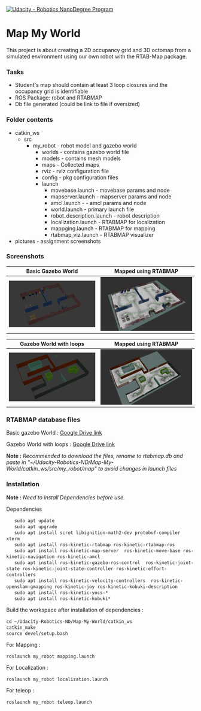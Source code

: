 [![Udacity - Robotics NanoDegree Program](https://s3-us-west-1.amazonaws.com/udacity-robotics/Extra+Images/RoboND_flag.png)](https://www.udacity.com/robotics)

# Map My World
This project is about creating a 2D occupancy grid and 3D octomap from a simulated environment using our own robot with the RTAB-Map package.


### Tasks 
* Student's map should contain at least 3 loop closures and the occupancy grid is identifiable
* ROS Package: robot and RTABMAP
* Db file generated (could be link to file if oversized)

### Folder contents

 * catkin_ws 
     * src 
         * my_robot - robot model and gazebo world
             * worlds - contains gazebo world file
             * models - contains mesh models
             * maps - Collected maps 
             * rviz - rviz configuration file
             * config - pkg configuration files
             * launch 
                 * movebase.launch - movebase params and node
                 * mapserver.launch - mapserver params and node
                 * amcl.launch - - amcl params and node
                 * world.launch - primary launch file
                 * robot_description.launch - robot description
                 * localization.launch - RTABMAP for localization 
                 * mappging.launch - RTABMAP for mapping 
                 * rtabmap_viz.launch - RTABMAP visualizer  
 * pictures - assignment screenshots
            
### Screenshots 

Basic Gazebo World         |  Mapped using RTABMAP
:-------------------------:|:-------------------------:
![](https://github.com/scifiswapnil/Udacity-Robotics-ND/blob/master/Map-My-World/pictures/world_gazebo.png)  |  ![](https://github.com/scifiswapnil/Udacity-Robotics-ND/blob/master/Map-My-World/pictures/world_map_3d.png)

Gazebo World with loops    |  Mapped using RTABMAP
:-------------------------:|:-------------------------:
![](https://github.com/scifiswapnil/Udacity-Robotics-ND/blob/master/Map-My-World/pictures/loop_world_gazebo.png)  |  ![](https://github.com/scifiswapnil/Udacity-Robotics-ND/blob/master/Map-My-World/pictures/loop_world_map_3d.png)

### RTABMAP database files 

Basic gazebo World : [Google Drive link](https://drive.google.com/file/d/1-AN5KGv-7xNWNLgWHd8p9uzGiajlNyih/view?usp=sharing)

Gazebo World with loops : [Google Drive link](https://drive.google.com/file/d/1ZY6xa8jYTW083mPvd_phDHyVDWCJNyIT/view?usp=sharing)

**Note :** *Recommended to download the files, rename to rtabmap.db and paste in "~/Udacity-Robotics-ND/Map-My-World/catkin_ws/src/my_robot/map" to avoid changes in launch files*

### Installation 

**Note :** *Need to install Dependencies before use.*

Dependencies

```
   sudo apt update
   sudo apt upgrade
   sudo apt install scrot libignition-math2-dev protobuf-compiler xterm
   sudo apt install ros-kinetic-rtabmap ros-kinetic-rtabmap-ros
   sudo apt install ros-kinetic-map-server  ros-kinetic-move-base ros-kinetic-navigation ros-kinetic-amcl 
   sudo apt install ros-kinetic-gazebo-ros-control  ros-kinetic-joint-state ros-kinetic-joint-state-controller ros-kinetic-effort-controllers 
   sudo apt install ros-kinetic-velocity-controllers  ros-kinetic-openslam-gmapping ros-kinetic-joy ros-kinetic-kobuki-description
   sudo apt install ros-kinetic-yocs-*
   sudo apt install ros-kinetic-kobuki*
```

Build the workspace after installation of dependencies : 

```
cd ~/Udacity-Robotics-ND/Map-My-World/catkin_ws
catkin_make
source devel/setup.bash
```

For Mapping :

``` 
roslaunch my_robot mapping.launch
```

For Localization : 

``` 
roslaunch my_robot localization.launch
```
For teleop :

``` 
roslaunch my_robot teleop.launch
```

